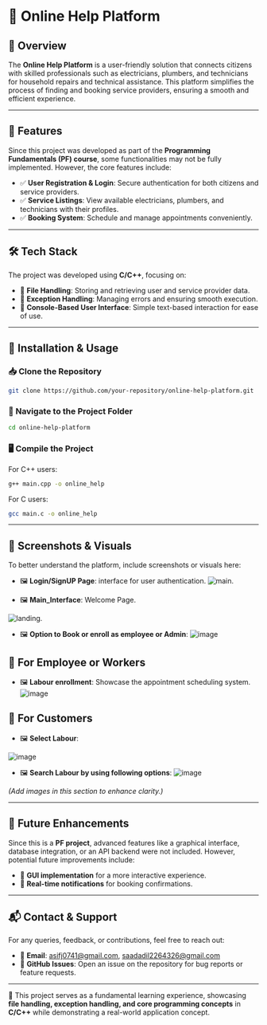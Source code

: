 
# 📌 Online Help Platform

## 📝 Overview

The **Online Help Platform** is a user-friendly solution that connects citizens with skilled professionals such as electricians, plumbers, and technicians for household repairs and technical assistance. This platform simplifies the process of finding and booking service providers, ensuring a smooth and efficient experience.

---

## 🚀 Features

Since this project was developed as part of the **Programming Fundamentals (PF) course**, some functionalities may not be fully implemented. However, the core features include:

- ✅ **User Registration & Login**: Secure authentication for both citizens and service providers.
- ✅ **Service Listings**: View available electricians, plumbers, and technicians with their profiles.
- ✅ **Booking System**: Schedule and manage appointments conveniently.

---

## 🛠️ Tech Stack

The project was developed using **C/C++**, focusing on:

- 🔹 **File Handling**: Storing and retrieving user and service provider data.
- 🔹 **Exception Handling**: Managing errors and ensuring smooth execution.
- 🔹 **Console-Based User Interface**: Simple text-based interaction for ease of use.

---

## 🔧 Installation & Usage

### 📥 Clone the Repository
```bash
git clone https://github.com/your-repository/online-help-platform.git
```

### 📂 Navigate to the Project Folder
```bash
cd online-help-platform
```

### 🖥️ Compile the Project
For C++ users:
```bash
g++ main.cpp -o online_help
```
For C users:
```bash
gcc main.c -o online_help
```


---

## 📸 Screenshots & Visuals

To better understand the platform, include screenshots or visuals here:

- 🖼️ **Login/SignUP Page**:  interface for user authentication.
![main](https://github.com/user-attachments/assets/0cbb2f64-2b47-4b5f-8fdf-9968e3cff37d).

 - 🖼️ **Main_Interface**: Welcome Page.
 
 ![landing](https://github.com/user-attachments/assets/8ace2c29-3b80-40f0-a54b-015e620d7bca).

- 🖼️ **Option to Book or enroll as employee or Admin**: 
![image](https://github.com/user-attachments/assets/4e88b0f4-1a64-46ce-bb6b-e78b0e324c64)


## 📸 For Employee or Workers
- 🖼️ **Labour enrollment**: Showcase the appointment scheduling system.
  ![image](https://github.com/user-attachments/assets/ef73c65c-debb-41e2-8eb8-790e199fa71e)


## 📸 For Customers
- 🖼️ **Select Labour**:
  
![image](https://github.com/user-attachments/assets/87bff3f5-0445-43d9-a6c8-22587e7a3540)
- 🖼️ **Search Labour by using following options**:
![image](https://github.com/user-attachments/assets/fbfb767e-53d3-4e42-80f4-4981276eab95)


*(Add images in this section to enhance clarity.)*

---

## 🌟 Future Enhancements

Since this is a **PF project**, advanced features like a graphical interface, database integration, or an API backend were not included. However, potential future improvements include:

- 🚀 **GUI implementation** for a more interactive experience.
- 🚀 **Real-time notifications** for booking confirmations.


---

## 📬 Contact & Support

For any queries, feedback, or contributions, feel free to reach out:

- 📧 **Email**: [asifj0741@gmail.com](mailto:asifj0741@gmail.com), [saadadil2264326@gmail.com](mailto:saadadil2264326@gmail.com)
- 🐞 **GitHub Issues**: Open an issue on the repository for bug reports or feature requests.

---

📢 This project serves as a fundamental learning experience, showcasing **file handling, exception handling, and core programming concepts** in **C/C++** while demonstrating a real-world application concept.



